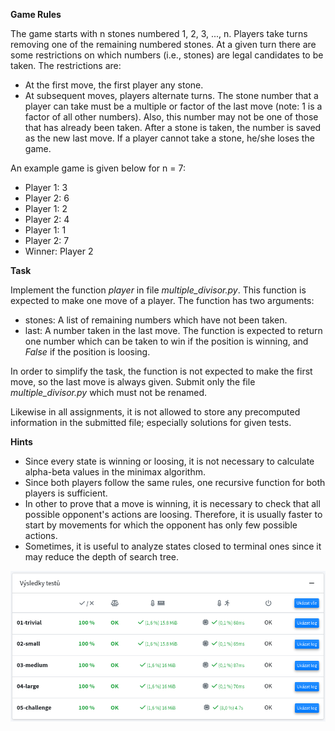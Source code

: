 **Game Rules**

The game starts with n stones numbered 1, 2, 3, ..., n. Players take turns removing one of the remaining numbered stones. At a given turn there are some restrictions on which numbers (i.e., stones) are legal candidates to be taken. The restrictions are:

* At the first move, the first player any stone.
* At subsequent moves, players alternate turns. The stone number that a player can take must be a multiple or factor of the last move (note: 1 is a factor of all other numbers). Also, this number may not be one of those that has already been taken. After a stone is taken, the number is saved as the new last move. If a player cannot take a stone, he/she loses the game.

An example game is given below for n = 7:
* Player 1: 3
* Player 2: 6
* Player 1: 2
* Player 2: 4
* Player 1: 1
* Player 2: 7
* Winner: Player 2


**Task**

Implement the function *player* in file *multiple_divisor.py*. This function is expected to make one move of a player. The function has two arguments:
* stones: A list of remaining numbers which have not been taken.
* last: A number taken in the last move.
The function is expected to return one number which can be taken to win if the position is winning, and *False* if the position is loosing.

In order to simplify the task, the function is not expected to make the first move, so the last move is always given. Submit only the file *multiple_divisor.py* which must not be renamed.

Likewise in all assignments, it is not allowed to store any precomputed information in the submitted file; especially solutions for given tests.

**Hints**

* Since every state is winning or loosing, it is not necessary to calculate alpha-beta values in the minimax algorithm.
* Since both players follow the same rules, one recursive function for both players is sufficient.
* In other to prove that a move is winning, it is necessary to check that all possible opponent's actions are loosing.
  Therefore, it is usually faster to start by movements for which the opponent has only few possible actions.
* Sometimes, it is useful to analyze states closed to terminal ones since it may reduce the depth of search tree.

![evaluation](reference_evaluation_on_recodex.png "Evaluation of a reference solution on recodex")
